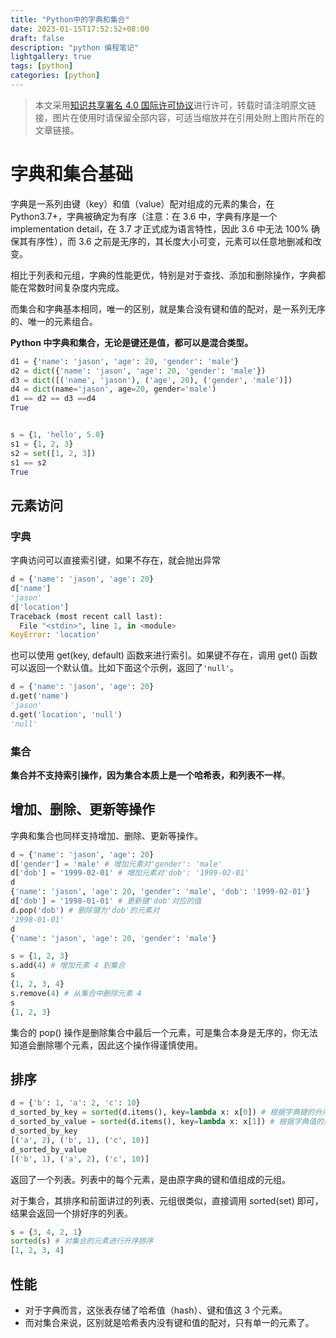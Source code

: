 ```yaml
---
title: "Python中的字典和集合"
date: 2023-01-15T17:52:52+08:00
draft: false
description: "python 编程笔记"
lightgallery: true
tags: [python]
categories: [python]
---
```


> 本文采用[知识共享署名 4.0 国际许可协议](http://creativecommons.org/licenses/by/4.0/)进行许可，转载时请注明原文链接，图片在使用时请保留全部内容，可适当缩放并在引用处附上图片所在的文章链接。


# 字典和集合基础

字典是一系列由键（key）和值（value）配对组成的元素的集合，在 Python3.7+，字典被确定为有序（注意：在 3.6 中，字典有序是一个 implementation detail，在 3.7 才正式成为语言特性，因此 3.6 中无法 100% 确保其有序性），而 3.6 之前是无序的，其长度大小可变，元素可以任意地删减和改变。

相比于列表和元组，字典的性能更优，特别是对于查找、添加和删除操作，字典都能在常数时间复杂度内完成。

而集合和字典基本相同，唯一的区别，就是集合没有键和值的配对，是一系列无序的、唯一的元素组合。

**Python 中字典和集合，无论是键还是值，都可以是混合类型。**

```python
d1 = {'name': 'jason', 'age': 20, 'gender': 'male'}
d2 = dict({'name': 'jason', 'age': 20, 'gender': 'male'})
d3 = dict([('name', 'jason'), ('age', 20), ('gender', 'male')])
d4 = dict(name='jason', age=20, gender='male')
d1 == d2 == d3 ==d4
True


s = {1, 'hello', 5.0}
s1 = {1, 2, 3}
s2 = set([1, 2, 3])
s1 == s2
True
```

## 元素访问

### 字典

字典访问可以直接索引键，如果不存在，就会抛出异常

```python
d = {'name': 'jason', 'age': 20}
d['name']
'jason'
d['location']
Traceback (most recent call last):
  File "<stdin>", line 1, in <module>
KeyError: 'location'
```

也可以使用 get(key, default) 函数来进行索引。如果键不存在，调用 get() 函数可以返回一个默认值。比如下面这个示例，返回了`'null'`。

```python
d = {'name': 'jason', 'age': 20}
d.get('name')
'jason'
d.get('location', 'null')
'null'
```

### 集合

**集合并不支持索引操作，因为集合本质上是一个哈希表，和列表不一样**。

## 增加、删除、更新等操作

字典和集合也同样支持增加、删除、更新等操作。

```python
d = {'name': 'jason', 'age': 20}
d['gender'] = 'male' # 增加元素对'gender': 'male'
d['dob'] = '1999-02-01' # 增加元素对'dob': '1999-02-01'
d
{'name': 'jason', 'age': 20, 'gender': 'male', 'dob': '1999-02-01'}
d['dob'] = '1998-01-01' # 更新键'dob'对应的值
d.pop('dob') # 删除键为'dob'的元素对
'1998-01-01'
d
{'name': 'jason', 'age': 20, 'gender': 'male'}

s = {1, 2, 3}
s.add(4) # 增加元素 4 到集合
s
{1, 2, 3, 4}
s.remove(4) # 从集合中删除元素 4
s
{1, 2, 3}
```

集合的 pop() 操作是删除集合中最后一个元素，可是集合本身是无序的，你无法知道会删除哪个元素，因此这个操作得谨慎使用。

## 排序

```python
d = {'b': 1, 'a': 2, 'c': 10}
d_sorted_by_key = sorted(d.items(), key=lambda x: x[0]) # 根据字典键的升序排序
d_sorted_by_value = sorted(d.items(), key=lambda x: x[1]) # 根据字典值的升序排序
d_sorted_by_key
[('a', 2), ('b', 1), ('c', 10)]
d_sorted_by_value
[('b', 1), ('a', 2), ('c', 10)]
```

返回了一个列表。列表中的每个元素，是由原字典的键和值组成的元组。

对于集合，其排序和前面讲过的列表、元组很类似，直接调用 sorted(set) 即可，结果会返回一个排好序的列表。

```python
s = {3, 4, 2, 1}
sorted(s) # 对集合的元素进行升序排序
[1, 2, 3, 4]
```

## 性能

- 对于字典而言，这张表存储了哈希值（hash）、键和值这 3 个元素。
- 而对集合来说，区别就是哈希表内没有键和值的配对，只有单一的元素了。